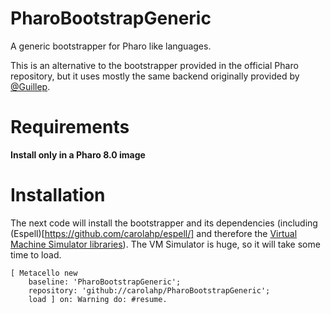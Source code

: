 # PharoBootstrapGeneric
A generic bootstrapper for Pharo like languages. 

This is an alternative to the bootstrapper provided in the official Pharo repository, but it uses mostly the same backend originally provided by [@Guillep](https://github.com/guillep/).

# Requirements
<strong>Install only in a Pharo 8.0 image</strong>

# Installation
The next code will install the bootstrapper and its dependencies (including (Espell)[https://github.com/carolahp/espell/] and therefore the [Virtual Machine Simulator libraries](https://github.com/OpenSmalltalk/opensmalltalk-vm)).
The VM Simulator is huge, so it will take some time to load.

```Smalltalk
[ Metacello new
    baseline: 'PharoBootstrapGeneric';
    repository: 'github://carolahp/PharoBootstrapGeneric';
    load ] on: Warning do: #resume.
```
